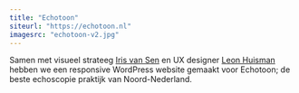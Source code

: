 ```yaml
---
title: "Echotoon"
siteurl: "https://echotoon.nl"
imagesrc: "echotoon-v2.jpg"
---
```

Samen met visueel strateeg <a target="_blank" href="http://irisvansen.nl">Iris van Sen</a> en UX designer <a target="_blank" href="https://leonhuisman.com">Leon Huisman</a> hebben we een responsive WordPress website gemaakt voor Echotoon; de beste echoscopie praktijk van Noord-Nederland.
